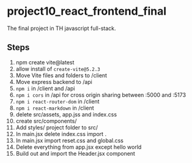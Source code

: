 # project10_react_frontend_final
The final project in TH javascript full-stack.

## Steps
1. npm create vite@latest
2. allow install of `create-vite@5.2.3`
3. Move Vite files and folders to /client
4. Move express backend to /api
5. `npm i` in /client and /api
6. `npm i cors` in /api for cross origin sharing between :5000 and :5173
7. `npm i react-router-dom` in /client
8. `npm i react-markdown` in /client
9. delete src/assets, app.jss and index.css
10. create src/components/
11. Add styles/ project folder to src/
12. In main.jsx delete index.css import .
13. In main.jsx import reset.css and global.css
14. Delete everything from app.jsx except hello world
15. Build out and import the Header.jsx component